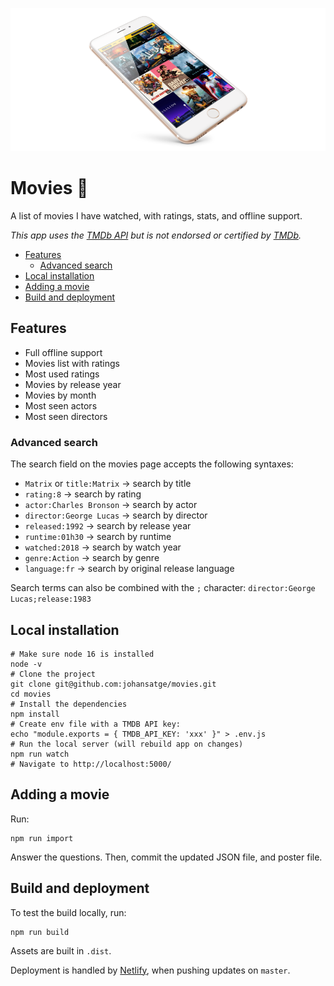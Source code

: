![movies](movies.png)

# Movies 🎥

A list of movies I have watched, with ratings, stats, and offline support.

_This app uses the [TMDb API](https://developers.themoviedb.org/) but is not endorsed or certified by [TMDb](https://www.themoviedb.org/)._

* [Features](#features)
  * [Advanced search](#advanced-search)
* [Local installation](#local-installation)
* [Adding a movie](#adding-a-movie)
* [Build and deployment](#build-and-deployment)

## Features

* Full offline support
* Movies list with ratings
* Most used ratings
* Movies by release year
* Movies by month
* Most seen actors
* Most seen directors

### Advanced search

The search field on the movies page accepts the following syntaxes:

* `Matrix` or `title:Matrix` → search by title
* `rating:8` → search by rating
* `actor:Charles Bronson` → search by actor
* `director:George Lucas` → search by director
* `released:1992` → search by release year
* `runtime:01h30` → search by runtime
* `watched:2018` → search by watch year
* `genre:Action` → search by genre
* `language:fr` → search by original release language

Search terms can also be combined with the `;` character: `director:George Lucas;release:1983`

## Local installation

```shell
# Make sure node 16 is installed
node -v
# Clone the project
git clone git@github.com:johansatge/movies.git
cd movies
# Install the dependencies
npm install
# Create env file with a TMDB API key:
echo "module.exports = { TMDB_API_KEY: 'xxx' }" > .env.js
# Run the local server (will rebuild app on changes)
npm run watch
# Navigate to http://localhost:5000/
```

## Adding a movie

Run:

```shell
npm run import
```

Answer the questions. Then, commit the updated JSON file, and poster file.

## Build and deployment

To test the build locally, run:

```shell
npm run build
```

Assets are built in `.dist`.

Deployment is handled by [Netlify](https://www.netlify.com/), when pushing updates on `master`.
